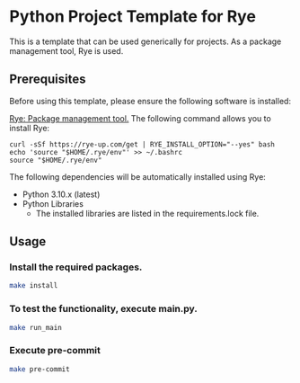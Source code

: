 
# Python Project Template for Rye

This is a template that can be used generically for projects.
As a package management tool, Rye is used.

## Prerequisites
Before using this template, please ensure the following software is installed:

[Rye: Package management tool.](https://github.com/mitsuhiko/rye)
The following command allows you to install Rye:
```
curl -sSf https://rye-up.com/get | RYE_INSTALL_OPTION="--yes" bash
echo 'source "$HOME/.rye/env"' >> ~/.bashrc
source "$HOME/.rye/env"
```

The following dependencies will be automatically installed using Rye:
- Python 3.10.x (latest)
- Python Libraries
  -   The installed libraries are listed in the requirements.lock file.

## Usage
### Install the required packages.

```bash
make install
```

### To test the functionality, execute main.py.

```bash
make run_main
```

### Execute pre-commit

```bash
make pre-commit
```

